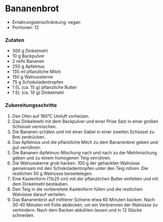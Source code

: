 # Bananenbrot

- Ernährungseinschränkung: vegan
- Portionen: 12

### Zutaten

- 300 g Dinkelmehl
- 10 g Backpulver
- 2 reife Bananen
- 250 g Apfelmus
- 135 ml pflanzliche Milch
- 150 g Walnusskerne
- 75 g Schokoladentropfen
- 1 EL (ca. 15 g) pflanzliche Butter
- 1 EL (ca. 10 g) Dinkelmehl

### Zubereitungsschritte

1. Den Ofen auf 180°C Umluft vorheizen.
2. Das Dinkelmehl mit dem Backpulver und einer Prise Salz in einer großen Schüssel vermischen.
3. Die Bananen schälen und mit einer Gabel in einer zweiten Schüssel zu Brei zerdrücken.
4. Das Apfelmus und die pflanzliche Milch zu dem Bananenbrei geben und gut verrühren.
5. Die Bananen-Apfelmus-Mischung nach und nach zu der Mehlmischung geben und zu einem homogenen Teig verrühren.
6. Die Walnusskerne grob hacken. 100 g der gehackten Walnüsse gemeinsam mit den Schokoladentropfen unter den Teig rühren. Die restlichen 50 g Walnüsse beiseitelegen.
7. Eine Kastenform (11x25 cm) mit der pflanzlichen Butter einfetten und mit dem Dinkelmehl bestäuben.
8. Den Teig in die vorbereitete Kastenform füllen und die restlichen Walnüsse darauf verteilen.
9. Das Bananenbrot auf mittlerer Schiene etwa 60 Minuten backen. Nach 30-40 Minuten mit Folie abdecken, um ein Verbrennen der Walnüsse zu verhindern. Nach dem Backen abkühlen lassen und in 12 Stücke schneiden.
